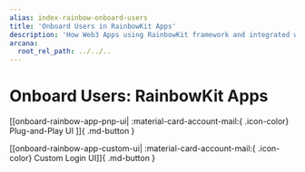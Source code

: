 ```yaml
---
alias: index-rainbow-onboard-users
title: 'Onboard Users in RainbowKit Apps'
description: 'How Web3 Apps using RainbowKit framework and integrated with the Arcana Auth SDK can onboard users via plug-and-play or custom login UI options.'
arcana:
  root_rel_path: ../../..
---
```


# Onboard Users: RainbowKit Apps

[[onboard-rainbow-app-pnp-ui| :material-card-account-mail:{ .icon-color} Plug-and-Play UI ]]{ .md-button }

[[onboard-rainbow-app-custom-ui| :material-card-account-mail:{ .icon-color} Custom Login UI]]{ .md-button }